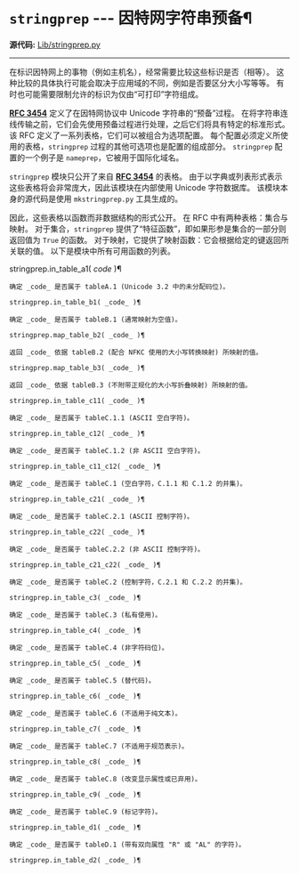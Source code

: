 # `stringprep` \--- 因特网字符串预备¶

**源代码:** [Lib/stringprep.py](https://github.com/python/cpython/tree/3.12/Lib/stringprep.py)

* * *

在标识因特网上的事物（例如主机名），经常需要比较这些标识是否（相等）。 这种比较的具体执行可能会取决于应用域的不同，例如是否要区分大小写等等。 有时也可能需要限制允许的标识为仅由“可打印”字符组成。

[**RFC 3454**](https://datatracker.ietf.org/doc/html/rfc3454.md) 定义了在因特网协议中 Unicode 字符串的“预备”过程。 在将字符串连线传输之前，它们会先使用预备过程进行处理，之后它们将具有特定的标准形式。 该 RFC 定义了一系列表格，它们可以被组合为选项配置。 每个配置必须定义所使用的表格，`stringprep` 过程的其他可选项也是配置的组成部分。 `stringprep` 配置的一个例子是 `nameprep`，它被用于国际化域名。

`stringprep` 模块只公开了来自 [**RFC 3454**](https://datatracker.ietf.org/doc/html/rfc3454.md) 的表格。 由于以字典或列表形式表示这些表格将会非常庞大，因此该模块在内部使用 Unicode 字符数据库。 该模块本身的源代码是使用 `mkstringprep.py` 工具生成的。

因此，这些表格以函数而非数据结构的形式公开。 在 RFC 中有两种表格：集合与映射。 对于集合，`stringprep` 提供了“特征函数”，即如果形参是集合的一部分则返回值为 `True` 的函数。 对于映射，它提供了映射函数：它会根据给定的键返回所关联的值。 以下是模块中所有可用函数的列表。

stringprep.in_table_a1( _code_ )¶

    

~~~
确定 _code_ 是否属于 tableA.1 (Unicode 3.2 中的未分配码位)。

stringprep.in_table_b1( _code_ )¶
~~~
    

~~~
确定 _code_ 是否属于 tableB.1 (通常映射为空值)。

stringprep.map_table_b2( _code_ )¶
~~~
    

~~~
返回 _code_ 依据 tableB.2 (配合 NFKC 使用的大小写转换映射) 所映射的值。

stringprep.map_table_b3( _code_ )¶
~~~
    

~~~
返回 _code_ 依据 tableB.3 (不附带正规化的大小写折叠映射) 所映射的值。

stringprep.in_table_c11( _code_ )¶
~~~
    

~~~
确定 _code_ 是否属于 tableC.1.1 (ASCII 空白字符)。

stringprep.in_table_c12( _code_ )¶
~~~
    

~~~
确定 _code_ 是否属于 tableC.1.2 (非 ASCII 空白字符)。

stringprep.in_table_c11_c12( _code_ )¶
~~~
    

~~~
确定 _code_ 是否属于 tableC.1 (空白字符，C.1.1 和 C.1.2 的并集)。

stringprep.in_table_c21( _code_ )¶
~~~
    

~~~
确定 _code_ 是否属于 tableC.2.1 (ASCII 控制字符)。

stringprep.in_table_c22( _code_ )¶
~~~
    

~~~
确定 _code_ 是否属于 tableC.2.2 (非 ASCII 控制字符)。

stringprep.in_table_c21_c22( _code_ )¶
~~~
    

~~~
确定 _code_ 是否属于 tableC.2 (控制字符，C.2.1 和 C.2.2 的并集)。

stringprep.in_table_c3( _code_ )¶
~~~
    

~~~
确定 _code_ 是否属于 tableC.3 (私有使用)。

stringprep.in_table_c4( _code_ )¶
~~~
    

~~~
确定 _code_ 是否属于 tableC.4 (非字符码位)。

stringprep.in_table_c5( _code_ )¶
~~~
    

~~~
确定 _code_ 是否属于 tableC.5 (替代码)。

stringprep.in_table_c6( _code_ )¶
~~~
    

~~~
确定 _code_ 是否属于 tableC.6 (不适用于纯文本)。

stringprep.in_table_c7( _code_ )¶
~~~
    

~~~
确定 _code_ 是否属于 tableC.7 (不适用于规范表示)。

stringprep.in_table_c8( _code_ )¶
~~~
    

~~~
确定 _code_ 是否属于 tableC.8 (改变显示属性或已弃用)。

stringprep.in_table_c9( _code_ )¶
~~~
    

~~~
确定 _code_ 是否属于 tableC.9 (标记字符)。

stringprep.in_table_d1( _code_ )¶
~~~
    

~~~
确定 _code_ 是否属于 tableD.1 (带有双向属性 "R" 或 "AL" 的字符)。

stringprep.in_table_d2( _code_ )¶
~~~
    

~~~
